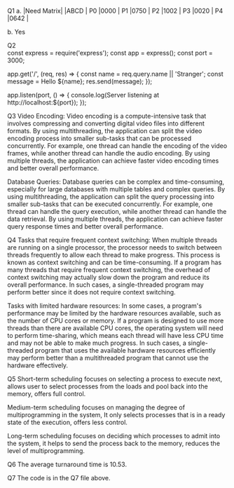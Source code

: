 
Q1
a. |Need Matrix|
|ABCD |
P0 |0000 |
P1 |0750 |
P2 |1002 |
P3 |0020 |
P4 |0642 |

b. Yes

Q2   
const express = require('express'); const app = express(); const port = 3000;

app.get('/', (req, res) => { const name = req.query.name || 'Stranger'; const message = Hello ${name}; res.send(message); });

app.listen(port, () => { console.log(Server listening at http://localhost:${port}); });

Q3
Video Encoding: Video encoding is a compute-intensive task that involves compressing and converting digital video files into different formats. By using multithreading, the application can split the video encoding process into smaller sub-tasks that can be processed concurrently. For example, one thread can handle the encoding of the video frames, while another thread can handle the audio encoding. By using multiple threads, the application can achieve faster video encoding times and better overall performance.

Database Queries: Database queries can be complex and time-consuming, especially for large databases with multiple tables and complex queries. By using multithreading, the application can split the query processing into smaller sub-tasks that can be executed concurrently. For example, one thread can handle the query execution, while another thread can handle the data retrieval. By using multiple threads, the application can achieve faster query response times and better overall performance.

Q4 Tasks that require frequent context switching:
When multiple threads are running on a single processor, the processor needs to switch between threads frequently to allow each thread to make progress. This process is known as context switching and can be time-consuming. If a program has many threads that require frequent context switching, the overhead of context switching may actually slow down the program and reduce its overall performance. In such cases, a single-threaded program may perform better since it does not require context switching.

Tasks with limited hardware resources:
In some cases, a program's performance may be limited by the hardware resources available, such as the number of CPU cores or memory. If a program is designed to use more threads than there are available CPU cores, the operating system will need to perform time-sharing, which means each thread will have less CPU time and may not be able to make much progress. In such cases, a single-threaded program that uses the available hardware resources efficiently may perform better than a multithreaded program that cannot use the hardware effectively.

Q5
Short-term scheduling focuses on selecting a process to execute next, allows user to select processes from the loads and pool back into the memory, offers full control.

Medium-term scheduling focuses on managing the degree of multiprogramming in the system, It only selects processes that is in a ready state of the execution, offers less control.

Long-term scheduling focuses on deciding which processes to admit into the system, it helps to send the process back to the memory, reduces the level of multiprogramming.

Q6 The average turnaround time is 10.53.

Q7 The code is in the Q7 file above.
